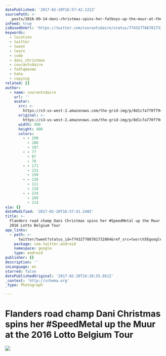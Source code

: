 ```yaml
---
datePublished: '2017-02-20T16:57:42.121Z'
sourcePath: >-
  _posts/2016-09-14-dani-christmas-spins-her-fatboys-up-the-muur-at-the-2016-lo.md
inFeed: true
isBasedOnUrl: 'https://twitter.com/courantsdaire/status/774327786781732864'
keywords:
  - location
  - twitter
  - tweet
  - learn
  - code
  - dani_christmas
  - courantsdaire
  - fo4lqmavmx
  - haha
  - copying
related: []
author:
  - name: courantsdaire
    url: ''
    avatar:
      src: >-
        https://s3-us-west-2.amazonaws.com/the-grid-img/p/8d1c7a770f794e7d354d7187d0706a13f69e1e59.jpg
      original: >-
        https://s3-us-west-2.amazonaws.com/the-grid-img/p/8d1c7a770f794e7d354d7187d0706a13f69e1e59.jpg
      width: 400
      height: 400
      colors:
        - - 190
          - 186
          - 187
        - - 77
          - 87
          - 78
        - - 171
          - 132
          - 150
        - - 126
          - 111
          - 118
        - - 224
          - 209
          - 214
via: {}
dateModified: '2017-02-20T16:57:41.248Z'
title: >-
  Flanders road champ Dani Christmas spins her #SpeedMetal up the Muur at the
  2016 Lotto Belgium Tour
app_links:
  - path: >-
      twitter/tweet?status_id=774327786781732864&ref_src=twsrc%5Egoogle%7Ctwcamp%5Eandroidseo%7Ctwgr%5Estatus%7Ctwterm%5E774327786781732864
    package: com.twitter.android
    namespace: google
    type: android
publisher: {}
description: ''
inLanguage: en
starred: false
datePublishedOriginal: '2017-02-20T16:28:55.051Z'
_context: 'http://schema.org'
_type: Photograph

---
```

# Flanders road champ Dani Christmas spins her \#SpeedMetal up the Muur at the 2016 Lotto Belgium Tour
![](https://the-grid-user-content.s3-us-west-2.amazonaws.com/07d45ed7-abe3-46cf-8da4-5f3d5d0fa5b6.jpg)